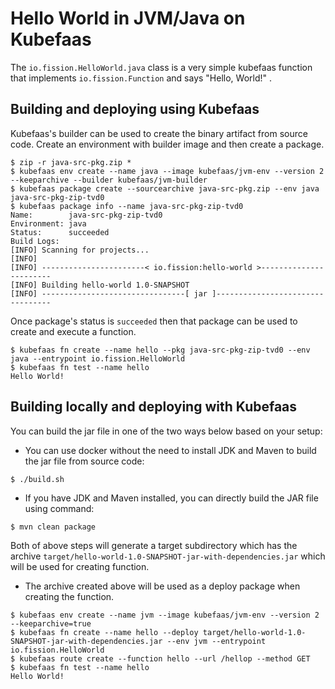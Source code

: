 # Hello World in JVM/Java on Kubefaas

The `io.fission.HelloWorld.java` class is a very simple kubefaas function that implements `io.fission.Function` and says "Hello, World!" .

## Building and deploying using Kubefaas

Kubefaas's builder can be used to create the binary artifact from source code. Create an environment with builder image and then create a package. 

```
$ zip -r java-src-pkg.zip *
$ kubefaas env create --name java --image kubefaas/jvm-env --version 2 --keeparchive --builder kubefaas/jvm-builder
$ kubefaas package create --sourcearchive java-src-pkg.zip --env java
java-src-pkg-zip-tvd0
$ kubefaas package info --name java-src-pkg-zip-tvd0
Name:        java-src-pkg-zip-tvd0
Environment: java
Status:      succeeded
Build Logs:
[INFO] Scanning for projects...
[INFO] 
[INFO] -----------------------< io.fission:hello-world >-----------------------
[INFO] Building hello-world 1.0-SNAPSHOT
[INFO] --------------------------------[ jar ]---------------------------------
```

Once package's status is `succeeded` then that package can be used to create and execute a function.

```
$ kubefaas fn create --name hello --pkg java-src-pkg-zip-tvd0 --env java --entrypoint io.fission.HelloWorld
$ kubefaas fn test --name hello
Hello World!
```

## Building locally and deploying with Kubefaas

You can build the jar file in one of the two ways below based on your setup:

- You can use docker without the need to install JDK and Maven to build the jar file from source code:

```bash
$ ./build.sh

```
- If you have JDK and Maven installed, you can directly build the JAR file using command:

```
$ mvn clean package
```

Both of above steps will generate a target subdirectory which has the archive `target/hello-world-1.0-SNAPSHOT-jar-with-dependencies.jar` which will be used for creating function.

- The archive created above will be used as a deploy package when creating the function.

```
$ kubefaas env create --name jvm --image kubefaas/jvm-env --version 2 --keeparchive=true
$ kubefaas fn create --name hello --deploy target/hello-world-1.0-SNAPSHOT-jar-with-dependencies.jar --env jvm --entrypoint io.fission.HelloWorld
$ kubefaas route create --function hello --url /hellop --method GET
$ kubefaas fn test --name hello
Hello World!
```

